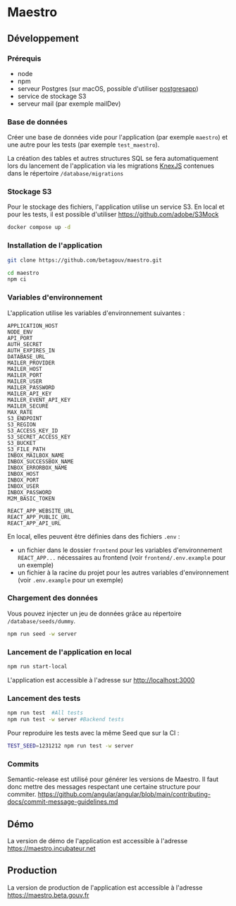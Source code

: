# Maestro

## Développement

### Prérequis

- node
- npm
- serveur Postgres (sur macOS, possible d'utiliser [postgresapp](https://postgresapp.com>))
- service de stockage S3
- serveur mail (par exemple mailDev)

### Base de données

Créer une base de données vide pour l'application (par exemple `maestro`) et une autre pour les tests (par exemple `test_maestro`).

La création des tables et autres structures SQL se fera automatiquement lors du lancement de l'application via les migrations [KnexJS](http://knexjs.org/#Migrations) contenues dans le répertoire `/database/migrations`

### Stockage S3

Pour le stockage des fichiers, l'application utilise un service S3.
En local et pour les tests, il est possible d'utiliser https://github.com/adobe/S3Mock

```bash
docker compose up -d
```

### Installation de l'application

```bash
git clone https://github.com/betagouv/maestro.git

cd maestro
npm ci
```

### Variables d'environnement

L'application utilise les variables d'environnement suivantes :

```
APPLICATION_HOST
NODE_ENV
API_PORT
AUTH_SECRET
AUTH_EXPIRES_IN
DATABASE_URL
MAILER_PROVIDER
MAILER_HOST
MAILER_PORT
MAILER_USER
MAILER_PASSWORD
MAILER_API_KEY
MAILER_EVENT_API_KEY
MAILER_SECURE
MAX_RATE
S3_ENDPOINT
S3_REGION
S3_ACCESS_KEY_ID
S3_SECRET_ACCESS_KEY
S3_BUCKET
S3_FILE_PATH
INBOX_MAILBOX_NAME
INBOX_SUCCESSBOX_NAME
INBOX_ERRORBOX_NAME
INBOX_HOST
INBOX_PORT
INBOX_USER
INBOX_PASSWORD
M2M_BASIC_TOKEN

REACT_APP_WEBSITE_URL
REACT_APP_PUBLIC_URL
REACT_APP_API_URL
```

En local, elles peuvent être définies dans des fichiers `.env` :

- un fichier dans le dossier `frontend` pour les variables d'environnement `REACT_APP...` nécessaires au frontend (voir `frontend/.env.example` pour un exemple)
- un fichier à la racine du projet pour les autres variables d'environnement (voir `.env.example` pour un exemple)

### Chargement des données

Vous pouvez injecter un jeu de données grâce au répertoire `/database/seeds/dummy`.

```bash
npm run seed -w server
```

### Lancement de l'application en local

```bash
npm run start-local
```

L'application est accessible à l'adresse sur <http://localhost:3000>

### Lancement des tests

```bash
npm run test  #All tests
npm run test -w server #Backend tests
```

Pour reproduire les tests avec la même Seed que sur la CI :

```bash
TEST_SEED=1231212 npm run test -w server
```

### Commits

Semantic-release est utilisé pour générer les versions de Maestro.
Il faut donc mettre des messages respectant une certaine structure pour commiter.
<https://github.com/angular/angular/blob/main/contributing-docs/commit-message-guidelines.md>

## Démo

La version de démo de l'application est accessible à l'adresse <https://maestro.incubateur.net>

## Production

La version de production de l'application est accessible à l'adresse <https://maestro.beta.gouv.fr>
